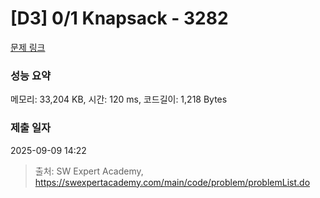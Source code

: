# [D3] 0/1 Knapsack - 3282 

[문제 링크](https://swexpertacademy.com/main/code/problem/problemDetail.do?contestProbId=AWBJAVpqrzQDFAWr) 

### 성능 요약

메모리: 33,204 KB, 시간: 120 ms, 코드길이: 1,218 Bytes

### 제출 일자

2025-09-09 14:22



> 출처: SW Expert Academy, https://swexpertacademy.com/main/code/problem/problemList.do